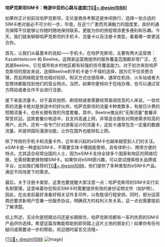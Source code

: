 **哈萨克斯坦SIM卡：畅游中亚的心跳与速度[[TG💪+ @esim1088](https://t.me/s/esim1088)]**

如果你正计划前往哈萨克斯坦，无论是商务考察还是休闲旅行，选择一张合适的SIM卡绝对是必不可少的一步。毕竟，在这个广袤而充满魅力的国度里，良好的通讯保障不仅能够让你随时随地保持联系，更能为你的旅程增添更多便利和乐趣。今天，我们就来聊聊哈萨克斯坦的手机卡、流量卡以及注册卡类型，看看哪一款更适合你。

首先，让我们从最基本的说起——手机卡。在哈萨克斯坦，主要有两大运营商：Kazakhtelecom 和 Beeline。这两家运营商提供的服务覆盖范围都非常广泛，尤其是Beeline，它在城市和乡村地区都有较强的信号覆盖能力。对于初次来到哈萨克斯坦的朋友来说，选择Beeline的手机卡是个不错的选择，因为它不仅资费合理，而且网络稳定性也相对较好。购买方式也很简单，通常在机场、火车站或者大型商场都能找到他们的营业网点。当然，如果你更倾向于在线办理，也可以通过官方网站或者合作平台进行注册。

接下来是流量卡。对于喜欢拍照、刷视频或者需要经常查阅信息的人来说，一张优质的流量卡绝对是旅途中的好伙伴。哈萨克斯坦的流量卡种类繁多，有按日计费的短期流量卡，也有长期有效的月度套餐。其中，Beeline推出的“无限流量”套餐非常受欢迎。这款套餐价格适中，且支持高速上网，非常适合那些对网络需求较高的用户。此外，还有一些专门针对游客设计的流量卡，这些卡通常包含一定量的数据流量，并提供国际漫游功能，让你在国外也能轻松上网。

除了传统的手机卡和流量卡外，近年来兴起的eSIM卡也越来越受到人们的关注。eSIM卡是一种虚拟SIM卡，不需要实体卡槽就能使用，具有体积小、携带方便的特点。尤其适合经常出国的人士，因为eSIM卡支持全球多个国家和地区的网络切换，无需频繁更换物理SIM卡。如果你对eSIM感兴趣，可以尝试搜索相关品牌或平台，比如我们推荐的[TG💪+ @esim1088](https://t.me/s/esim1088)，他们提供了多种类型的eSIM卡产品，满足不同场景下的需求。

最后，关于注册卡类型，这里也要提醒大家注意一点：哈萨克斯坦的SIM卡实行实名制管理，这意味着你在购买SIM卡时需要提供有效的身份证明文件（如护照）。因此，在出发前最好准备好相关证件复印件，以免耽误行程安排。同时，部分运营商还要求新用户签署一份服务协议，明确双方的权利义务关系，这一点也需要提前了解清楚。

综上所述，无论你是短期访问还是长期居住，哈萨克斯坦都有一系列优质的SIM卡产品供你选择。希望这篇攻略能帮助到即将踏上这片土地的朋友们！如果你有任何疑问或需要进一步的帮助，欢迎随时留言交流哦~

[[TG💪+ @esim1088](https://t.me/s/esim1088) ![Image](https://i.postimg.cc/4NQfJmqS/Snipaste-2025-05-13-00-14-12.png)]
